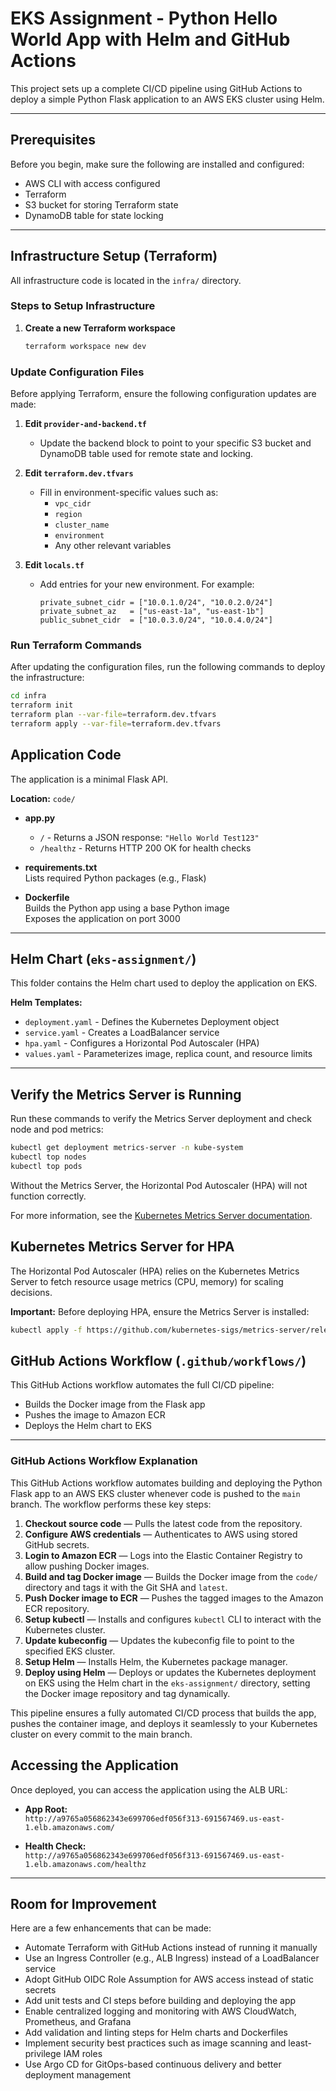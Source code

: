 # EKS Assignment - Python Hello World App with Helm and GitHub Actions

This project sets up a complete CI/CD pipeline using GitHub Actions to deploy a simple Python Flask application to an AWS EKS cluster using Helm.

---

## Prerequisites

Before you begin, make sure the following are installed and configured:

- AWS CLI with access configured
- Terraform
- S3 bucket for storing Terraform state
- DynamoDB table for state locking

---

## Infrastructure Setup (Terraform)

All infrastructure code is located in the `infra/` directory.

### Steps to Setup Infrastructure

1. **Create a new Terraform workspace**

   ```bash
   terraform workspace new dev

### Update Configuration Files

Before applying Terraform, ensure the following configuration updates are made:

1. **Edit `provider-and-backend.tf`**  
   - Update the backend block to point to your specific S3 bucket and DynamoDB table used for remote state and locking.

2. **Edit `terraform.dev.tfvars`**  
   - Fill in environment-specific values such as:
     - `vpc_cidr`
     - `region`
     - `cluster_name`
     - `environment`
     - Any other relevant variables

3. **Edit `locals.tf`**  
   - Add entries for your new environment. For example:
     ```hcl
     private_subnet_cidr = ["10.0.1.0/24", "10.0.2.0/24"]
     private_subnet_az   = ["us-east-1a", "us-east-1b"]
     public_subnet_cidr  = ["10.0.3.0/24", "10.0.4.0/24"]
     ```

### Run Terraform Commands

After updating the configuration files, run the following commands to deploy the infrastructure:

```bash
cd infra
terraform init
terraform plan --var-file=terraform.dev.tfvars
terraform apply --var-file=terraform.dev.tfvars
```

## Application Code

The application is a minimal Flask API.

**Location:** `code/`

- **app.py**  
  - `/` - Returns a JSON response: `"Hello World Test123"`  
  - `/healthz` - Returns HTTP 200 OK for health checks

- **requirements.txt**  
  Lists required Python packages (e.g., Flask)

- **Dockerfile**  
  Builds the Python app using a base Python image  
  Exposes the application on port 3000

---

## Helm Chart (`eks-assignment/`)

This folder contains the Helm chart used to deploy the application on EKS.

**Helm Templates:**

- `deployment.yaml` - Defines the Kubernetes Deployment object  
- `service.yaml` - Creates a LoadBalancer service  
- `hpa.yaml` - Configures a Horizontal Pod Autoscaler (HPA)  
- `values.yaml` - Parameterizes image, replica count, and resource limits

---


## Verify the Metrics Server is Running

Run these commands to verify the Metrics Server deployment and check node and pod metrics:

```bash
kubectl get deployment metrics-server -n kube-system
kubectl top nodes
kubectl top pods
```
Without the Metrics Server, the Horizontal Pod Autoscaler (HPA) will not function correctly.

For more information, see the [Kubernetes Metrics Server documentation](https://github.com/kubernetes-sigs/metrics-server).


## Kubernetes Metrics Server for HPA

The Horizontal Pod Autoscaler (HPA) relies on the Kubernetes Metrics Server to fetch resource usage metrics (CPU, memory) for scaling decisions.

**Important:** Before deploying HPA, ensure the Metrics Server is installed:

```bash
kubectl apply -f https://github.com/kubernetes-sigs/metrics-server/releases/latest/download/components.yaml
```

## GitHub Actions Workflow (`.github/workflows/`)

This GitHub Actions workflow automates the full CI/CD pipeline:

- Builds the Docker image from the Flask app  
- Pushes the image to Amazon ECR  
- Deploys the Helm chart to EKS

---

### GitHub Actions Workflow Explanation

This GitHub Actions workflow automates building and deploying the Python Flask app to an AWS EKS cluster whenever code is pushed to the `main` branch. The workflow performs these key steps:

1. **Checkout source code** — Pulls the latest code from the repository.
2. **Configure AWS credentials** — Authenticates to AWS using stored GitHub secrets.
3. **Login to Amazon ECR** — Logs into the Elastic Container Registry to allow pushing Docker images.
4. **Build and tag Docker image** — Builds the Docker image from the `code/` directory and tags it with the Git SHA and `latest`.
5. **Push Docker image to ECR** — Pushes the tagged images to the Amazon ECR repository.
6. **Setup kubectl** — Installs and configures `kubectl` CLI to interact with the Kubernetes cluster.
7. **Update kubeconfig** — Updates the kubeconfig file to point to the specified EKS cluster.
8. **Setup Helm** — Installs Helm, the Kubernetes package manager.
9. **Deploy using Helm** — Deploys or updates the Kubernetes deployment on EKS using the Helm chart in the `eks-assignment/` directory, setting the Docker image repository and tag dynamically.

This pipeline ensures a fully automated CI/CD process that builds the app, pushes the container image, and deploys it seamlessly to your Kubernetes cluster on every commit to the main branch.



## Accessing the Application

Once deployed, you can access the application using the ALB URL:

- **App Root:**  
  `http://a9765a056862343e699706edf056f313-691567469.us-east-1.elb.amazonaws.com/`

- **Health Check:**  
  `http://a9765a056862343e699706edf056f313-691567469.us-east-1.elb.amazonaws.com/healthz`

---

## Room for Improvement

Here are a few enhancements that can be made:

- Automate Terraform with GitHub Actions instead of running it manually  
- Use an Ingress Controller (e.g., ALB Ingress) instead of a LoadBalancer service  
- Adopt GitHub OIDC Role Assumption for AWS access instead of static secrets  
- Add unit tests and CI steps before building and deploying the app  
- Enable centralized logging and monitoring with AWS CloudWatch, Prometheus, and Grafana  
- Add validation and linting steps for Helm charts and Dockerfiles  
- Implement security best practices such as image scanning and least-privilege IAM roles
- Use Argo CD for GitOps-based continuous delivery and better deployment management



